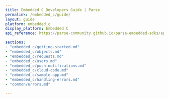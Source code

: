 ```yaml
---
title: Embedded C Developers Guide | Parse
permalink: /embedded_c/guide/
layout: guide
platform: embedded_c
display_platform: Embedded C
api_reference: https://parse-community.github.io/parse-embedded-sdks/api

sections:
- "embedded_c/getting-started.md"
- "embedded_c/objects.md"
- "embedded_c/requests.md"
- "embedded_c/users.md"
- "embedded_c/push-notifications.md"
- "embedded_c/cloud-code.md"
- "embedded_c/sample-app.md"
- "embedded_c/handling-errors.md"
- "common/errors.md"

---
```


